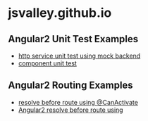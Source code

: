 # jsvalley.github.io


## Angular2 Unit Test Examples

 * [http service unit test using mock backend](https://plnkr.co/edit/a71wxC?p=preview)
 * [component unit test](https://plnkr.co/edit/a71wxC?p=preview)

## Angular2 Routing Examples

 * [resolve before route using @CanActivate](http://plnkr.co/edit/St5US5?p=preview)
 * [Angular2 resolve before route using](http://plnkr.co/edit/St5US5?p=preview)
 
